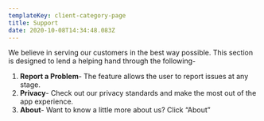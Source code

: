 ```yaml
---
templateKey: client-category-page
title: Support
date: 2020-10-08T14:34:48.083Z
---
```

We believe in serving our customers in the best way possible. This section is designed to lend a helping hand through the following-

1. **Report a Problem**- The feature allows the user to report issues at any stage.
2. **Privacy**- Check out our privacy standards and make the most out of the app experience. 
3. **About**- Want to know a little more about us? Click “About”
